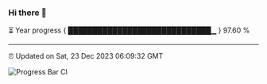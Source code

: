 ### Hi there 👋

⏳ Year progress { █████████████████████████████▁ } 97.60 %

---

⏰ Updated on Sat, 23 Dec 2023 06:09:32 GMT

![Progress Bar CI](https://github.com/Shyam-Makwana/GitHub-Actions-Demo/workflows/Progress%20Bar%20CI/badge.svg)

